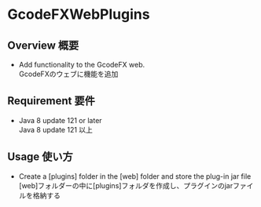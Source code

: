 # GcodeFXWebPlugins
## Overview 概要
 * Add functionality to the GcodeFX web.  
 GcodeFXのウェブに機能を追加
## Requirement 要件
 * Java 8 update 121 or later  
 Java 8 update 121 以上
## Usage 使い方
 * Create a [plugins] folder in the [web] folder and store the plug-in jar file  
 [web]フォルダーの中に[plugins]フォルダを作成し、プラグインのjarファイルを格納する
